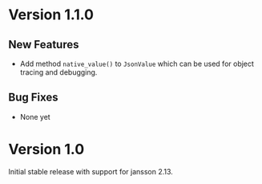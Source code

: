 # Version 1.1.0

## New Features

- Add method `native_value()` to `JsonValue` which can be used for object tracing and debugging.

## Bug Fixes

- None yet


# Version 1.0

Initial stable release with support for jansson 2.13.

